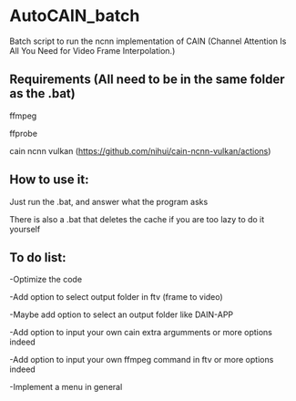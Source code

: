# AutoCAIN_batch
Batch script to run the ncnn implementation of CAIN (Channel Attention Is All You Need for Video Frame Interpolation.)

## Requirements (All need to be in the same folder as the .bat)

ffmpeg

ffprobe

cain ncnn vulkan (https://github.com/nihui/cain-ncnn-vulkan/actions)

## How to use it:
Just run the .bat, and answer what the program asks

There is also a .bat that deletes the cache if you are too lazy to do it yourself

## To do list:
-Optimize the code

-Add option to select output folder in ftv (frame to video)

-Maybe add option to select an output folder like DAIN-APP

-Add option to input your own cain extra argumments
	or more options indeed

-Add option to input your own ffmpeg command in ftv
	or more options indeed

-Implement a menu in general
